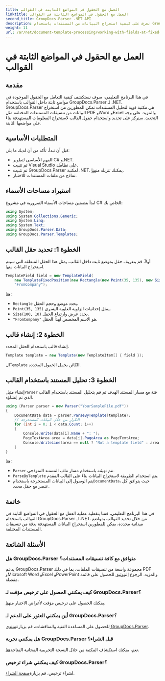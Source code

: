 ```yaml
---
title: العمل مع الحقول في المواضع الثابتة في القوالب
linktitle: العمل مع الحقول في المواضع الثابتة في القوالب
second_title: GroupDocs.Parser .NET API
description: تعرف على كيفية استخراج البيانات من المستندات باستخدام GroupDocs.Parser لـ .NET. برنامج تعليمي شامل مع أمثلة التعليمات البرمجية.
weight: 11
url: /ar/net/document-template-processing/working-with-fields-at-fixed-positions-in-templates/
---
```


# العمل مع الحقول في المواضع الثابتة في القوالب

## مقدمة
في هذا البرنامج التعليمي، سوف نستكشف كيفية التعامل مع الحقول الموجودة في مواضع ثابتة داخل القوالب باستخدام GroupDocs.Parser لـ .NET. GroupDocs.Parser هي مكتبة قوية لتحليل المستندات تمكن المطورين من استخراج البيانات من تنسيقات المستندات المختلفة مثل PDF وWord وExcel والمزيد. على وجه التحديد، سنركز على تحديد واستخدام حقول القالب لاستخراج المعلومات المستهدفة بناءً على مواضعها الثابتة.
## المتطلبات الأساسية
قبل أن نبدأ، تأكد من أن لديك ما يلي:
- الفهم الأساسي لتطوير C# و.NET.
- تم تثبيت Visual Studio على نظامك.
- تم تثبيت GroupDocs.Parser لمكتبة .NET. يمكنك تنزيله من[هنا](https://releases.groupdocs.com/parser/net/).
- نماذج من ملفات المستندات للاختبار.

## استيراد مساحات الأسماء
ابدأ بتضمين مساحات الأسماء الضرورية في مشروع C# الخاص بك:
```csharp
using System;
using System.Collections.Generic;
using System.Linq;
using System.Text;
using GroupDocs.Parser.Data;
using GroupDocs.Parser.Templates;
```
## الخطوة 1: تحديد حقل القالب
أولاً، قم بتعريف حقل بموضع ثابت داخل القالب. يمثل هذا الحقل المنطقة التي سيتم استخراج البيانات منها.
```csharp
TemplateField field = new TemplateField(
    new TemplateFixedPosition(new Rectangle(new Point(35, 135), new Size(100, 10))),
    "FromCompany");
```
هنا:
- `Rectangle` يحدد موضع وحجم الحقل.
- `Point(35, 135)` يمثل إحداثيات الزاوية العلوية اليسرى.
- `Size(100, 10)` يحدد عرض وارتفاع الحقل.
- `"FromCompany"` هو الاسم المخصص لهذا الحقل.
## الخطوة 2: إنشاء قالب
إنشاء قالب باستخدام الحقل المحدد.
```csharp
Template template = new Template(new TemplateItem[] { field });
```
 ال`Template` الكائن يحمل الحقول المحددة.
## الخطوة 3: تحليل المستند باستخدام القالب
 إنشاء مثيل`Parser` فئة مع مسار المستند الهدف ثم قم بتحليل المستند باستخدام القالب الذي تم إنشاؤه.
```csharp
using (Parser parser = new Parser("YourSampleFile.pdf"))
{
    DocumentData data = parser.ParseByTemplate(template);
    // التكرار من خلال البيانات المستخرجة
    for (int i = 0; i < data.Count; i++)
    {
        Console.Write(data[i].Name + ": ");
        PageTextArea area = data[i].PageArea as PageTextArea;
        Console.WriteLine(area == null ? "Not a template field" : area.Text);
    }
}
```
هنا:
- `Parser` تتم تهيئته باستخدام مسار ملف المستند النموذجي.
- `ParseByTemplate` يتم استخدام الطريقة لاستخراج البيانات بناءً على القالب المقدم.
-  يتم الوصول إلى البيانات المستخرجة باستخدام`DocumentData`، حيث يتوافق كل عنصر مع حقل محدد.

## خاتمة
في هذا البرنامج التعليمي، قمنا بتغطية عملية العمل مع الحقول في المواضع الثابتة في القوالب باستخدام GroupDocs.Parser لـ .NET. من خلال تحديد القوالب بمواضع ميدانية محددة، يمكن للمطورين استخراج البيانات المستهدفة بدقة من تنسيقات المستندات المختلفة.

## الأسئلة الشائعة
### هل GroupDocs.Parser متوافق مع كافة تنسيقات المستندات؟
 يدعم GroupDocs.Parser مجموعة واسعة من تنسيقات الملفات، بما في ذلك PDF وMicrosoft Word وExcel وPowerPoint والمزيد. الرجوع إلى[توثيق](https://tutorials.groupdocs.com/parser/net/) للحصول على قائمة مفصلة.
### كيف يمكنني الحصول على ترخيص مؤقت لـ GroupDocs.Parser؟
 يمكنك الحصول على ترخيص مؤقت لأغراض الاختبار من[هنا](https://purchase.groupdocs.com/temporary-license/).
### أين يمكنني العثور على الدعم لـ GroupDocs.Parser؟
 للحصول على المساعدة الفنية والمناقشات، قم بزيارة[منتدى GroupDocs.Parser](https://forum.groupdocs.com/c/parser/17).
### هل يمكنني تجربة GroupDocs.Parser قبل الشراء؟
 نعم، يمكنك استكشاف المكتبة من خلال النسخة التجريبية المجانية المتاحة[هنا](https://releases.groupdocs.com/).
### كيف يمكنني شراء ترخيص GroupDocs.Parser؟
 لشراء ترخيص، قم بزيارة[صفحة الشراء](https://purchase.groupdocs.com/buy).